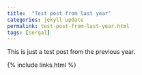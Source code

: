 ```yaml
---
title:  "Test post from last year"
categories: jekyll update
permalink: test-post-from-last-year.html
tags: [sergal]
---
```


This is just a test post from the previous year.

{% include links.html %}

